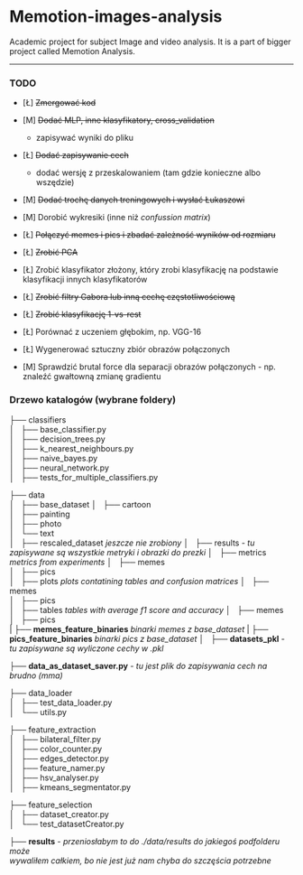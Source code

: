 # Memotion-images-analysis
Academic project for subject Image and video analysis. It is a part of bigger project called Memotion Analysis.

---------------
### TODO

- [Ł] ~~Zmergować kod~~
- [M] ~~Dodać MLP, inne klasyfikatory, cross_validation~~
    * zapisywać wyniki do pliku
- [Ł] ~~Dodać zapisywanie cech~~
    * dodać wersję z przeskalowaniem (tam gdzie konieczne albo wszędzie)
- [M] ~~Dodać trochę danych treningowych i wysłać Łukaszowi~~
- [M] Dorobić wykresiki (inne niż *confussion matrix*)

- [Ł] ~~Połączyć memes i pics i zbadać zależność wyników od rozmiaru~~
- [Ł] ~~Zrobić PCA~~
- [Ł] Zrobić klasyfikator złożony, który zrobi klasyfikację na podstawie klasyfikacji innych klasyfikatorów
- [Ł] ~~Zrobić filtry Gabora lub inną cechę częstotliwościową~~
- [Ł] ~~Zrobić klasyfikację 1-vs-rest~~
- [Ł] Porównać z uczeniem głębokim, np. VGG-16

- [Ł] Wygenerować sztuczny zbiór obrazów połączonych
- [M] Sprawdzić brutal force dla separacji obrazów połączonych - np. znaleźć gwałtowną zmianę gradientu


### Drzewo katalogów (wybrane foldery)

├── classifiers   
│   ├── base_classifier.py  
│   ├── decision_trees.py  
│   ├── k_nearest_neighbours.py  
│   ├── naive_bayes.py  
│   ├── neural_network.py  
│   ├── tests_for_multiple_classifiers.py  

├── data  
│   ├── base_dataset
│       ├── cartoon      
│       ├── painting  
│       ├── photo    
│       └── text  
│   ├── rescaled_dataset *jeszcze nie zrobiony*
│   ├── results - *tu zapisywane są wszystkie metryki i obrazki do prezki*
│       ├── metrics *metrics from experiments*
│           ├── memes    
│           ├── pics       
│       ├── plots *plots contatining tables and confusion matrices*
│           ├── memes      
│           ├── pics    
│       ├── tables  *tables with average f1 score and accuracy*
│           ├── memes      
│           ├── pics  
|   ├── **memes_feature_binaries** *binarki memes z base_dataset*
|   ├── **pics_feature_binaries** *binarki pics z base_dataset*
│   ├── **datasets_pkl** - *tu zapisywane są wyliczone cechy w .pkl*

├── **data_as_dataset_saver.py** - *tu jest plik do zapisywania cech na brudno (mma)*  

├── data_loader  
│   ├── test_data_loader.py  
│   └── utils.py   
  
├── feature_extraction  
│   ├── bilateral_filter.py  
│   ├── color_counter.py  
│   ├── edges_detector.py  
│   ├── feature_namer.py  
│   ├── hsv_analyser.py  
│   ├── kmeans_segmentator.py  

├── feature_selection  
│   ├── dataset_creator.py  
│   └── test_datasetCreator.py  

├── **results** - *przeniosłabym to do ./data/results do jakiegoś podfolderu może*  \
    *wywaliłem całkiem, bo nie jest już nam chyba do szczęścia potrzebne*
